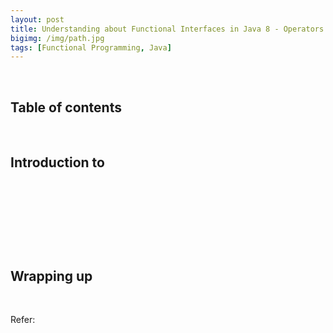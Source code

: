 ```yaml
---
layout: post
title: Understanding about Functional Interfaces in Java 8 - Operators
bigimg: /img/path.jpg
tags: [Functional Programming, Java]
---
```




<br>

## Table of contents





<br>

## Introduction to 





<br>

## 





<br>

## 






<br>

## Wrapping up







<br>

Refer:

[]()
